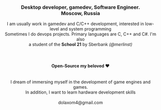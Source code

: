 <div align="center">
  <h3>Desktop developer, gamedev, Software Engineer.<br>Moscow, Russia</h3>
</div>

<div align="center">
  I am usually work in gamedev and C/C++ development, interested in low-level and system programming<br>Sometimes I do devops projects. Primary languages are C, C++ and C#. I'm also <br>a student of the <strong>School 21</strong> by Sberbank <i>(@merlinst)</i>
</div>
<br>
<br>
<div align="center">
<h4><strong>Open-Source my beloved ♥️</strong></h4>
</div>

<br>
<div align="center">
I dream of immersing myself in the development of game engines and games.<br>In addition, I want to learn hardware development skills
</div>

<br>
<div align="center">
dolaxom4@gmail.com
</div>
